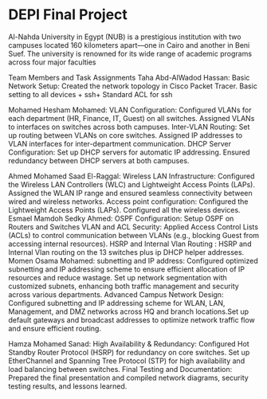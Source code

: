 # DEPI Final Project
 Al-Nahda University in Egypt (NUB) is a prestigious institution with two campuses located 160 kilometers apart—one in Cairo and another in Beni Suef. The university is renowned for its wide range of academic programs across four major faculties

Team Members and Task Assignments
Taha Abd-AlWadod Hassan:
Basic Network Setup:
Created the network topology in Cisco Packet Tracer.
Basic setting to all devices + ssh+ Standard ACL for ssh


Mohamed Hesham Mohamed:
VLAN Configuration:
Configured VLANs for each department (HR, Finance, IT, Guest) on all switches.
Assigned VLANs to interfaces on switches across both campuses.
Inter-VLAN Routing:
Set up routing between VLANs on core switches.
Assigned IP addresses to VLAN interfaces for inter-department communication.
DHCP Server Configuration:
Set up DHCP servers for automatic IP addressing.
Ensured redundancy between DHCP servers at both campuses.


Ahmed Mohamed Saad El-Raggal:
Wireless LAN Infrastructure:
Configured the Wireless LAN Controllers (WLC) and Lightweight Access Points (LAPs).
Assigned the WLAN IP range and ensured seamless connectivity between wired and wireless networks.
Access point configuration:
Configured the Lightweight Access Points (LAPs).
Configured all the wireless devices.
Esmael Mamdoh Sedky Ahmed:
OSPF  Configuration:
Setup OSPF on Routers and Switches
VLAN and ACL Security:
Applied Access Control Lists (ACLs) to control communication between VLANs (e.g., blocking Guest from accessing internal resources).
HSRP and Internal Vlan Routing :
HSRP and Internal Vlan routing on the 13 switches plus ip DHCP helper addresses.
Momen Osama Mohamed:
subnetting and IP address:
 Configured optimized subnetting and IP addressing scheme to ensure efficient allocation of IP resources and reduce wastage. Set up network segmentation with customized subnets, enhancing both traffic management and security across various departments.
Advanced Campus Network Design:
Configured subnetting and IP addressing scheme for WLAN, LAN, Management, and DMZ networks across HQ and branch locations.Set up default gateways and broadcast addresses to optimize network traffic flow and ensure efficient routing.


Hamza Mohamed Sanad:
High Availability & Redundancy:
Configured Hot Standby Router Protocol (HSRP) for redundancy on core switches.
Set up EtherChannel and Spanning Tree Protocol (STP) for high availability and load balancing between switches.
Final Testing and Documentation:
Prepared the final presentation and compiled network diagrams, security testing results, and lessons learned.
